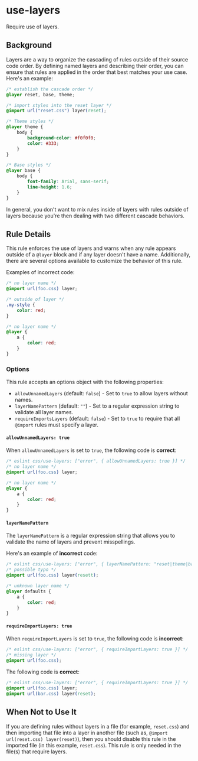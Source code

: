 # use-layers

Require use of layers.

## Background

Layers are a way to organize the cascading of rules outside of their source code order. By defining named layers and describing their order, you can ensure that rules are applied in the order that best matches your use case. Here's an example:

```css
/* establish the cascade order */
@layer reset, base, theme;

/* import styles into the reset layer */
@import url("reset.css") layer(reset);

/* Theme styles */
@layer theme {
	body {
		background-color: #f0f0f0;
		color: #333;
	}
}

/* Base styles */
@layer base {
	body {
		font-family: Arial, sans-serif;
		line-height: 1.6;
	}
}
```

In general, you don't want to mix rules inside of layers with rules outside of layers because you're then dealing with two different cascade behaviors.

## Rule Details

This rule enforces the use of layers and warns when any rule appears outside of a `@layer` block and if any layer doesn't have a name. Additionally, there are several options available to customize the behavior of this rule.

Examples of incorrect code:

```css
/* no layer name */
@import url(foo.css) layer;

/* outside of layer */
.my-style {
	color: red;
}

/* no layer name */
@layer {
	a {
		color: red;
	}
}
```

### Options

This rule accepts an options object with the following properties:

- `allowUnnamedLayers` (default: `false`) - Set to `true` to allow layers without names.
- `layerNamePattern` (default: `""`) - Set to a regular expression string to validate all layer names.
- `requireImportsLayers` (default: `false`) - Set to `true` to require that all `@import` rules must specify a layer.

#### `allowUnnamedLayers: true`

When `allowUnnamedLayers` is set to `true`, the following code is **correct**:

```css
/* eslint css/use-layers: ["error", { allowUnnamedLayers: true }] */
/* no layer name */
@import url(foo.css) layer;

/* no layer name */
@layer {
	a {
		color: red;
	}
}
```

#### `layerNamePattern`

The `layerNamePattern` is a regular expression string that allows you to validate the name of layers and prevent misspellings.

Here's an example of **incorrect** code:

```css
/* eslint css/use-layers: ["error", { layerNamePattern: "reset|theme|base" }] */
/* possible typo */
@import url(foo.css) layer(resett);

/* unknown layer name */
@layer defaults {
	a {
		color: red;
	}
}
```

#### `requireImportLayers: true`

When `requireImportLayers` is set to `true`, the following code is **incorrect**:

```css
/* eslint css/use-layers: ["error", { requireImportLayers: true }] */
/* missing layer */
@import url(foo.css);
```

The following code is **correct**:

```css
/* eslint css/use-layers: ["error", { requireImportLayers: true }] */
@import url(foo.css) layer;
@import url(bar.css) layer(reset);
```

## When Not to Use It

If you are defining rules without layers in a file (for example, `reset.css`) and then importing that file into a layer in another file (such as, `@import url(reset.css) layer(reset)`), then you should disable this rule in the imported file (in this example, `reset.css`). This rule is only needed in the file(s) that require layers.
